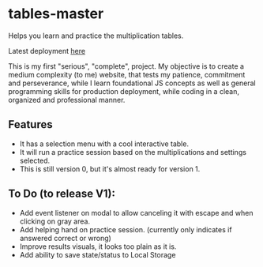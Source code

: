 # tables-master
Helps you learn and practice the multiplication tables.

Latest deployment [here](https://max-villafranca.github.io/tables-master/)

This is my first "serious", "complete", project.
My objective is to create a medium complexity (to me) website, that tests
my patience, commitment and perseverance, while I learn foundational JS concepts
as well as general programming skills for production deployment, while coding
in a clean, organized and professional manner.

## Features
- It has a selection menu with a cool interactive table.
- It will run a practice session based on the multiplications and settings selected.
- This is still version 0, but it's almost ready for version 1.

## To Do (to release V1):
- Add event listener on modal to allow canceling it with escape and when clicking on gray area.
- Add helping hand on practice session. (currently only indicates if answered correct or wrong)
- Improve results visuals, it looks too plain as it is.
- Add ability to save state/status to Local Storage